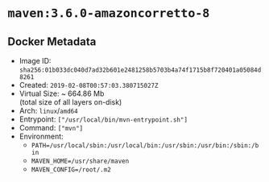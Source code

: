 # `maven:3.6.0-amazoncorretto-8`

## Docker Metadata

- Image ID: `sha256:01b033dc040d7ad32b601e2481258b5703b4a74f1715b8f720401a05084d8261`
- Created: `2019-02-08T00:57:03.380715027Z`
- Virtual Size: ~ 664.86 Mb  
  (total size of all layers on-disk)
- Arch: `linux`/`amd64`
- Entrypoint: `["/usr/local/bin/mvn-entrypoint.sh"]`
- Command: `["mvn"]`
- Environment:
  - `PATH=/usr/local/sbin:/usr/local/bin:/usr/sbin:/usr/bin:/sbin:/bin`
  - `MAVEN_HOME=/usr/share/maven`
  - `MAVEN_CONFIG=/root/.m2`
